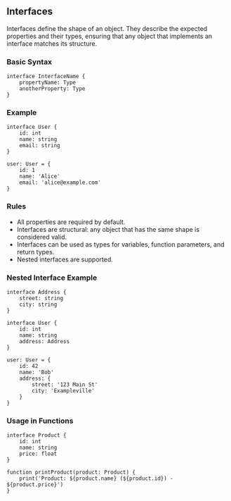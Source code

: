 ## Interfaces

Interfaces define the shape of an object. They describe the expected properties and their types, ensuring that any object that implements an interface matches its structure.

### Basic Syntax

```ez
interface InterfaceName {
    propertyName: Type
    anotherProperty: Type
}
```

### Example

```ez
interface User {
    id: int
    name: string
    email: string
}

user: User = {
    id: 1
    name: 'Alice'
    email: 'alice@example.com'
}
```

### Rules

-   All properties are required by default.
-   Interfaces are structural: any object that has the same shape is considered valid.
-   Interfaces can be used as types for variables, function parameters, and return types.
-   Nested interfaces are supported.

### Nested Interface Example

```ez
interface Address {
    street: string
    city: string
}

interface User {
    id: int
    name: string
    address: Address
}

user: User = {
    id: 42
    name: 'Bob'
    address: {
        street: '123 Main St'
        city: 'Exampleville'
    }
}
```

### Usage in Functions

```ez
interface Product {
    id: int
    name: string
    price: float
}

function printProduct(product: Product) {
    print('Product: ${product.name} (${product.id}) - ${product.price}')
}
```

